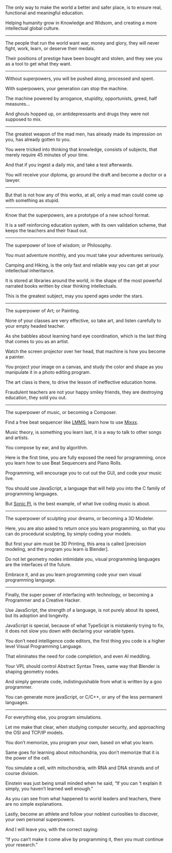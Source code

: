 The only way to make the world a better and safer place,
is to ensure real, functional and meaningful education.

Helping humanity grow in Knowledge and Widsom,
and creating a more intellectual global culture.

---

The people that run the world want war, money and glory,
they will never fight, work, learn, or deserve their medals.

Their positions of prestige have been bought and stolen,
and they see you as a tool to get what they want.

---

Without superpowers, you will be pushed along,
processed and spent.

With superpowers,
your generation can stop the machine.

The machine powered by arrogance, stupidity,
opportunists, greed, half measures…

And ghouls hopped up,
on antidepressants and drugs they were not supposed to mix.

---

The greatest weapon of the mad men,
has already made its impression on you, has already gotten to you.

You were tricked into thinking that knowledge,
consists of subjects, that merely require 45 minutes of your time.

And that if you ingest a daily mix,
and take a test afterwards.

You will receive your diploma,
go around the draft and become a doctor or a lawyer.

---

But that is not how any of this works, at all,
only a mad man could come up with something as stupid.

---

Know that the superpowers,
are a prototype of a new school format.

It is a self reinforcing education system,
with its own validation scheme, that keeps the teachers and their fraud out.

---

The superpower of love of wisdom;
or Philosophy.

You must adventure monthly,
and you must take your adventures seriously.

Camping and Hiking,
is the only fast and reliable way you can get at your intellectual inheritance.

It is stored at libraries around the world,
in the shape of the most powerful narrated books written by clear thinking intellectuals.

This is the greatest subject,
may you spend ages under the stars.

---

The superpower of Art;
or Painting.

None of your classes are very effective,
so take art, and listen carefully to your empty headed teacher.

As she babbles about learning hand eye coordination,
which is the last thing that comes to you as an artist.

Watch the screen projector over her head,
that machine is how you become a painter.

You project your image on a canvas,
and study the color and shape as you manipulate it in a photo editing program.

The art class is there,
to drive the lesson of ineffective education home.

Fraudulent teachers are not your happy smiley friends,
they are destroying education, they sold you out.

---

The superpower of music,
or becoming a Composer.

Find a free beat sequencer like [LMMS][1],
learn how to use [Mixxx][2].

Music theory, is something you learn last,
it is a way to talk to other songs and artists.

You compose by ear,
and by algorithm.

Here is the first time, you are fully exposed the need for programming,
once you learn how to use Beat Sequencers and Piano Rolls.

Programming, will encourage you to cut out the GUI,
and code your music live.

You should use JavaScript,
a language that will help you into the C family of programming languages.

But [Sonic PI][3], is the best example,
of what live coding music is about.

---

The superpower of sculpting your dreams,
or becoming a 3D Modeler.

Here, you are also asked to return once you learn programming,
so that you can do procedural sculpting, by simply coding your models.

But first your aim must be 3D Printing,
this area is called [precision modeling, and the program you learn is Blender].

Do not let geometry nodes intimidate you,
visual programming languages are the interfaces of the future.

Embrace it,
and as you learn programming code your own visual programming language.

---

Finally, the super power of interfacing with technology,
or becoming a Programmer and a Creative Hacker.

Use JavaScript, the strength of a language,
is not purely about its speed, but its adoption and longevity.

JavaScript is special, because of what TypeScipt is mistakenly trying to fix,
it does not slow you down with declaring your variable types.

You don’t need intelligence code editors,
the first thing you code is a higher level Visual Programming Language.

That eliminates the need for code completion,
and even AI meddling.

Your VPL should control Abstract Syntax Trees,
same way that Blender is shaping geometry nodes.

And simply generate code,
indistinguishable from what is written by a goo programmer.

You can generate more javaScript, or C/C++,
or any of the less permanent languages.

---

For everything else,
you program simulations.

Let me make that clear, when studying computer security,
and approaching the OSI and TCP/IP models.

You don’t memorize, you program your own,
based on what you learn.

Same goes for learning about mitochondria,
you don’t memorize that it is the power of the cell.

You simulate a cell, with mitochondria,
with RNA and DNA strands and of course division.

Einstein was just being small minded when he said,
“If you can ‘t explain it simply, you haven’t learned well enough.”

As you can see from what happened to world leaders and teachers,
there are no simple explanations.

Lastly, become an athlete and follow your noblest curiosities to discover,
your own personal superpowers.

And I will leave you,
with the correct saying:

“If you can’t make it come alive by programming it,
then you must continue your research.”

[1]: https://www.youtube.com/results?search_query=LMMS+tutorials
[2]: https://www.youtube.com/results?search_query=Mixx+tutorials
[3]: https://www.youtube.com/results?search_query=Sonic+PI+Tutorial
[4]: https://www.youtube.com/results?search_query=Blender+precision+modelling
